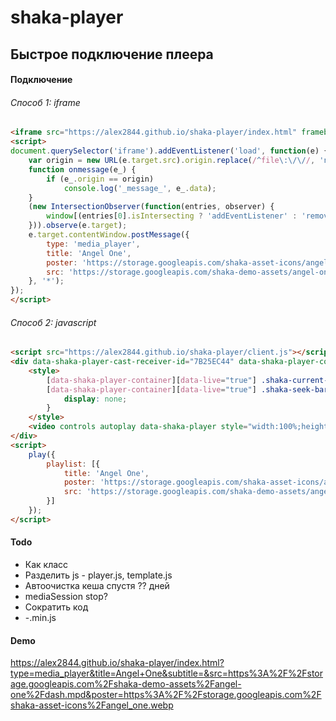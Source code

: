 # shaka-player

## Быстрое подключение плеера

#### Подключение
###### Способ 1: iframe
``` html
<iframe src="https://alex2844.github.io/shaka-player/index.html" frameborder="0" allowfullscreen="true" width="500" height="300" loading="lazy"></iframe>
<script>
document.querySelector('iframe').addEventListener('load', function(e) {
	var origin = new URL(e.target.src).origin.replace(/^file\:\/\//, 'null');
	function onmessage(e_) {
		if (e_.origin == origin)
			console.log('_message_', e_.data);
	}
	(new IntersectionObserver(function(entries, observer) {
		window[(entries[0].isIntersecting ? 'addEventListener' : 'removeEventListener')]('message', onmessage);
	})).observe(e.target);
	e.target.contentWindow.postMessage({
		type: 'media_player',
		title: 'Angel One',
		poster: 'https://storage.googleapis.com/shaka-asset-icons/angel_one.webp',
		src: 'https://storage.googleapis.com/shaka-demo-assets/angel-one/dash.mpd'
	}, '*');
});
</script>
```
###### Способ 2: javascript
``` html
<script src="https://alex2844.github.io/shaka-player/client.js"></script>
<div data-shaka-player-cast-receiver-id="7B25EC44" data-shaka-player-container>
	<style>
		[data-shaka-player-container][data-live="true"] .shaka-current-time,
		[data-shaka-player-container][data-live="true"] .shaka-seek-bar-container {
			display: none;
		}
	</style>
	<video controls autoplay data-shaka-player style="width:100%;height:100%;max-width:100vw;max-height:100vh;"></video>
</div>
<script>
	play({
		playlist: [{
			title: 'Angel One',
			poster: 'https://storage.googleapis.com/shaka-asset-icons/angel_one.webp',
			src: 'https://storage.googleapis.com/shaka-demo-assets/angel-one/dash.mpd'
		}]
	});
</script>
```

#### Todo
* Как класс
* Разделить js - player.js, template.js
* Автоочистка кеша спустя ?? дней
* mediaSession stop?
* Сократить код
* -.min.js

#### Demo
https://alex2844.github.io/shaka-player/index.html?type=media_player&title=Angel+One&subtitle=&src=https%3A%2F%2Fstorage.googleapis.com%2Fshaka-demo-assets%2Fangel-one%2Fdash.mpd&poster=https%3A%2F%2Fstorage.googleapis.com%2Fshaka-asset-icons%2Fangel_one.webp
